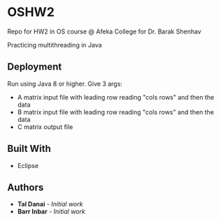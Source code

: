 # OSHW2
Repo for HW2 in OS course @ Afeka College for Dr. Barak Shenhav

Practicing multithreading in Java


## Deployment

Run using Java 8 or higher. Give 3 args:
* A matrix input file with leading row reading "cols rows" and then the data
* B matrix input file with leading row reading "cols rows" and then the data
* C matrix output file

## Built With

* Eclipse

## Authors

* **Tal Danai** - *Initial work*
* **Barr Inbar** - *Initial work*


